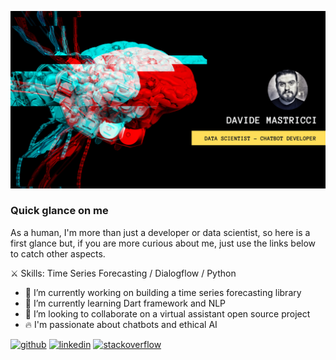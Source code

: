 ![whoiam banner](https://github.com/davidemastricci/davidemastricci/blob/main/images/banner.png?raw=true)

### Quick glance on me

As a human, I'm more than just a developer or data scientist, so here is a first glance but, if you are more curious about me, just use the links below to catch other aspects.

⚔️ Skills: Time Series Forecasting / Dialogflow / Python


- 🔭 I’m currently working on building a time series forecasting library  
- 🌱 I’m currently learning Dart framework and NLP 
- 👯 I’m looking to collaborate on a virtual assistant open source project 
- 🔥 I'm passionate about chatbots and ethical AI


[<img src='https://cdn.jsdelivr.net/npm/simple-icons@3.0.1/icons/github.svg' alt='github' height='40'>](https://github.com/davidemastricci)  [<img src='https://cdn.jsdelivr.net/npm/simple-icons@3.0.1/icons/linkedin.svg' alt='linkedin' height='40'>](https://www.linkedin.com/in/davidemastricci/)  [<img src='https://cdn.jsdelivr.net/npm/simple-icons@3.0.1/icons/stackoverflow.svg' alt='stackoverflow' height='40'>](https://stackoverflow.com/users/davide-mastricci)  
